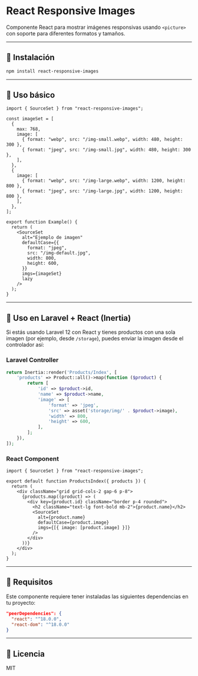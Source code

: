 # React Responsive Images

Componente React para mostrar imágenes responsivas usando `<picture>` con soporte para diferentes formatos y tamaños.

---

## 🚀 Instalación

```bash
npm install react-responsive-images
```

---

## 🧱 Uso básico

```tsx
import { SourceSet } from "react-responsive-images";

const imageSet = [
  {
    max: 768,
    image: [
      { format: "webp", src: "/img-small.webp", width: 480, height: 300 },
      { format: "jpeg", src: "/img-small.jpg", width: 480, height: 300 },
    ],
  },
  {
    image: [
      { format: "webp", src: "/img-large.webp", width: 1200, height: 800 },
      { format: "jpeg", src: "/img-large.jpg", width: 1200, height: 800 },
    ],
  },
];

export function Example() {
  return (
    <SourceSet
      alt="Ejemplo de imagen"
      defaultCase={{
        format: "jpeg",
        src: "/img-default.jpg",
        width: 800,
        height: 600,
      }}
      imgs={imageSet}
      lazy
    />
  );
}
```

---

## 🧩 Uso en Laravel + React (Inertia)

Si estás usando Laravel 12 con React y tienes productos con una sola imagen (por ejemplo, desde `/storage`), puedes enviar la imagen desde el controlador así:

### Laravel Controller

```php
return Inertia::render('Products/Index', [
    'products' => Product::all()->map(function ($product) {
        return [
            'id' => $product->id,
            'name' => $product->name,
            'image' => [
                'format' => 'jpeg',
                'src' => asset('storage/img/' . $product->image),
                'width' => 800,
                'height' => 600,
            ],
        ];
    }),
]);
```

### React Component

```tsx
import { SourceSet } from "react-responsive-images";

export default function ProductsIndex({ products }) {
  return (
    <div className="grid grid-cols-2 gap-6 p-8">
      {products.map((product) => (
        <div key={product.id} className="border p-4 rounded">
          <h2 className="text-lg font-bold mb-2">{product.name}</h2>
          <SourceSet
            alt={product.name}
            defaultCase={product.image}
            imgs={[{ image: [product.image] }]}
          />
        </div>
      ))}
    </div>
  );
}
```

---

## 📝 Requisitos

Este componente requiere tener instaladas las siguientes dependencias en tu proyecto:

```json
"peerDependencies": {
  "react": "^18.0.0",
  "react-dom": "^18.0.0"
}
```

---

## 📄 Licencia

MIT
